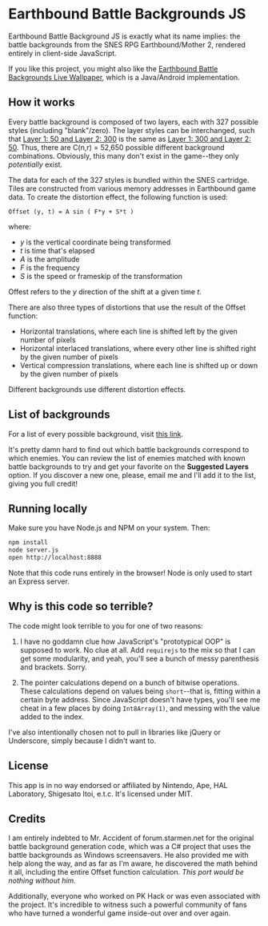 Earthbound Battle Backgrounds JS
============================================

Earthbound Battle Background JS is exactly what its name implies: the battle
backgrounds from the SNES RPG Earthbound/Mother 2, rendered entirely in client-side
JavaScript.

If you like this project, you might also like the [Earthbound Battle
Backgrounds Live
Wallpaper](https://github.com/gjtorikian/Earthbound-Battle-Backgrounds/), which
is a Java/Android implementation.

## How it works

Every battle background is composed of two layers, each with 327 possible
styles (including "blank"/zero). The layer styles can be interchanged, such that 
[Layer 1: 50 and Layer 2: 300](http://gjtorikian.github.io/Earthbound-Battle-Backgrounds-JS/?layer1=50&layer2=300)
is the same as [Layer 1: 300 and Layer 2: 50](http://gjtorikian.github.io/Earthbound-Battle-Backgrounds-JS/?layer1=300&layer2=50).
Thus, there are C(n,r) = 52,650 possible different background combinations. Obviously, 
this many don't exist in the game--they only _potentially_ exist.

The data for each of the 327 styles is bundled within the SNES cartridge.
Tiles are
constructed from various memory addresses in Earthbound game data. To create
the distortion effect, the following function is used:

```
Offset (y, t) = A sin ( F*y + S*t )
```

where:

*  _y_ is the vertical coordinate being transformed
*  _t_ is time that's elapsed
*  _A_ is the amplitude
*  _F_ is the frequency
*  _S_ is the speed or frameskip of the transformation

Offest refers to the _y_ direction of the shift at a given time _t_.

There are also three types of distortions that use the result of the Offset
function:

*  Horizontal translations, where each line is shifted left by the given number
of pixels
*  Horizontal interlaced translations, where every other line is shifted right
by the given number of pixels
*  Vertical compression translations, where each line is shifted up or down by
the given number of pixels

Different backgrounds use different distortion effects.

## List of backgrounds

For a list of every possible background, visit [this
link](http://gjtorikian.github.io/Earthbound-Battle-Backgrounds-JS/samples).

It's pretty damn hard to find out which battle backgrounds correspond to which
enemies. You can review the list of enemies matched with known battle
backgrounds to try and get your favorite on the **Suggested Layers** option. If
you discover a new one, please, email me and I'll add it to the list, giving
you full credit!

## Running locally

Make sure you have Node.js and NPM on your system. Then:

``` bash
npm install
node server.js
open http://localhost:8888
```

Note that this code runs entirely in the browser! Node is only used to start an
Express server.

## Why is this code so terrible?

The code might look terrible to you for one of two reasons:

1. I have no goddamn clue how JavaScript's "prototypical OOP" is supposed to
work. No clue at all. Add `requirejs` to the mix so that I can get some
modularity, and yeah, you'll see a bunch of messy parenthesis and brackets.
Sorry.

2. The pointer calculations depend on a bunch of bitwise operations.
These calculations depend on values being `short`--that is, fitting within a
certain byte address. Since JavaScript doesn't have types, you'll see me cheat
in a few places by doing `Int8Array(1)`, and messing with the value added to
the index.

I've also intentionally chosen not to pull in libraries like jQuery or Underscore,
simply because I didn't want to.

## License

This app is in no way endorsed or affiliated by Nintendo, Ape, HAL Laboratory,
Shigesato Itoi, e.t.c. It's licensed under MIT.

## Credits

I am entirely indebted to Mr. Accident of forum.starmen.net for the original
battle background generation code, which was a C# project that uses the battle
backgrounds as Windows screensavers. He also provided me with help along the
way, and as far as I'm aware, he discovered the math behind it all, including
the entire Offset function calculation. *This port would be nothing without
him.*

Additionally, everyone who worked on PK Hack or was even associated with the
project. It's incredible to witness such a powerful community of fans who have
turned a wonderful game inside-out over and over again.
